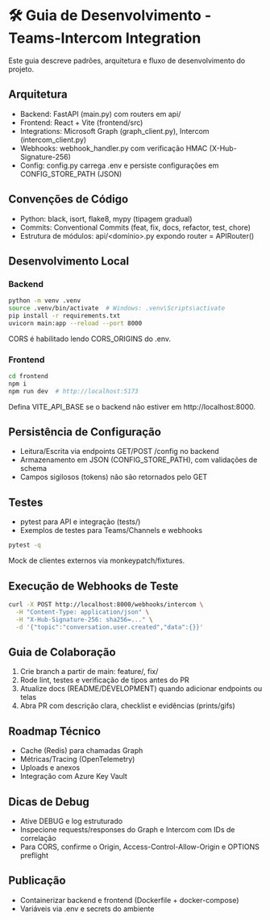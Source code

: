 # 🛠️ Guia de Desenvolvimento - Teams-Intercom Integration

Este guia descreve padrões, arquitetura e fluxo de desenvolvimento do projeto.

## Arquitetura
- Backend: FastAPI (main.py) com routers em api/
- Frontend: React + Vite (frontend/src)
- Integrations: Microsoft Graph (graph_client.py), Intercom (intercom_client.py)
- Webhooks: webhook_handler.py com verificação HMAC (X-Hub-Signature-256)
- Config: config.py carrega .env e persiste configurações em CONFIG_STORE_PATH (JSON)

## Convenções de Código
- Python: black, isort, flake8, mypy (tipagem gradual)
- Commits: Conventional Commits (feat, fix, docs, refactor, test, chore)
- Estrutura de módulos: api/<domínio>.py expondo router = APIRouter()

## Desenvolvimento Local
### Backend
```bash
python -m venv .venv
source .venv/bin/activate  # Windows: .venv\Scripts\activate
pip install -r requirements.txt
uvicorn main:app --reload --port 8000
```
CORS é habilitado lendo CORS_ORIGINS do .env.

### Frontend
```bash
cd frontend
npm i
npm run dev  # http://localhost:5173
```
Defina VITE_API_BASE se o backend não estiver em http://localhost:8000.

## Persistência de Configuração
- Leitura/Escrita via endpoints GET/POST /config no backend
- Armazenamento em JSON (CONFIG_STORE_PATH), com validações de schema
- Campos sigilosos (tokens) não são retornados pelo GET

## Testes
- pytest para API e integração (tests/)
- Exemplos de testes para Teams/Channels e webhooks
```bash
pytest -q
```
Mock de clientes externos via monkeypatch/fixtures.

## Execução de Webhooks de Teste
```bash
curl -X POST http://localhost:8000/webhooks/intercom \
  -H "Content-Type: application/json" \
  -H "X-Hub-Signature-256: sha256=..." \
  -d '{"topic":"conversation.user.created","data":{}}'
```

## Guia de Colaboração
1. Crie branch a partir de main: feature/<escopo>, fix/<escopo>
2. Rode lint, testes e verificação de tipos antes do PR
3. Atualize docs (README/DEVELOPMENT) quando adicionar endpoints ou telas
4. Abra PR com descrição clara, checklist e evidências (prints/gifs)

## Roadmap Técnico
- Cache (Redis) para chamadas Graph
- Métricas/Tracing (OpenTelemetry)
- Uploads e anexos
- Integração com Azure Key Vault

## Dicas de Debug
- Ative DEBUG e log estruturado
- Inspecione requests/responses do Graph e Intercom com IDs de correlação
- Para CORS, confirme o Origin, Access-Control-Allow-Origin e OPTIONS preflight

## Publicação
- Containerizar backend e frontend (Dockerfile + docker-compose)
- Variáveis via .env e secrets do ambiente
